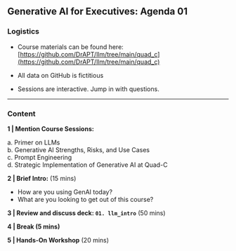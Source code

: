 ## Generative AI for Executives: Agenda 01


### Logistics

- Course materials can be found here:  
  [https://github.com/DrAPT/llm/tree/main/quad_c](https://github.com/DrAPT/llm/tree/main/quad_c)

- All data on GitHub is fictitious

- Sessions are interactive. Jump in with questions.

---

### Content

**1 | Mention Course Sessions:**  

  a. Primer on LLMs  
  b. Generative AI Strengths, Risks, and Use Cases  
  c. Prompt Engineering  
  d. Strategic Implementation of Generative AI at Quad-C


**2 | Brief Intro:** (15 mins)
  - How are you using GenAI today?
  - What are you looking to get out of this course?

**3 | Review and discuss deck: `01. llm_intro`** (50 mins)

**4 | Break (5 mins)**  

**5 | Hands-On Workshop** (20 mins)
